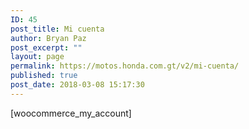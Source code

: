 ```yaml
---
ID: 45
post_title: Mi cuenta
author: Bryan Paz
post_excerpt: ""
layout: page
permalink: https://motos.honda.com.gt/v2/mi-cuenta/
published: true
post_date: 2018-03-08 15:17:30
---
```

[woocommerce_my_account]